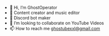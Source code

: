 - 👋 Hi, I’m GhostOperator
- 👀 Content creator and music editor
- 🌱 Discord bot maker
- 💞️ I’m looking to collaborate on YouTube Videos
- 📫 How to reach me ghostubexxl@gmail.com

<!---
GhostyyGG/GhostyyGG is a ✨ special ✨ repository because its `README.md` (this file) appears on your GitHub profile.
You can click the Preview link to take a look at your changes.
--->
